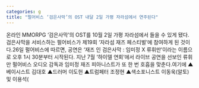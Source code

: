 ```yaml
---
categories: g
title: "펄어비스 ‘검은사막’의 OST 내달 2일 가평 자라섬에서 연주된다"
---
```

온라인 MMORPG ‘검은사막’의 OST를 10월 2일 가평 자라섬에서 들을 수 있게 됐다. 검은사막을 서비스하는 펄어비스가 제19회 ‘자라섬 재즈 페스티벌’에 참여하게 된 것이다.26일 펄어비스에 따르면, 공연은 ‘재즈 인 검은사막 : 임미정 X 류휘만’이라는 이름으로 오후 1시 30분부터 시작된다. 지난 7월 ‘하이델 연회’에서 라이브 공연을 선보인 류휘만 펄어비스 오디오 감독과 임미정 재즈 피아니스트가 또 한 번 호흡을 맞춘다.여기에 ▲베이시스트 김대호 ▲드러머 이도헌 ▲트럼페터 조정현 ▲색소포니스트 이동욱(알토) 및 이용석(